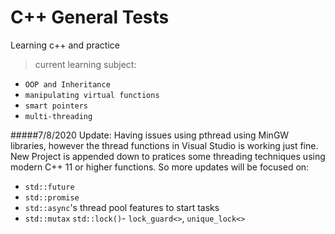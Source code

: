 # C++ General Tests
Learning c++ and practice
> current learning subject:
* `OOP and Inheritance`
* `manipulating virtual functions`
* `smart pointers`
* `multi-threading`

#####7/8/2020 Update:
Having issues using pthread using MinGW libraries, however the thread functions in Visual Studio is working just fine. New Project is appended down to pratices some threading techniques using modern C++ 11 or higher functions. So more updates will be focused on:
* `std::future`
* `std::promise`
* `std::async`'s thread pool features to start tasks
* `std::mutax` `std::lock()`- `lock_guard<>`, `unique_lock<>`